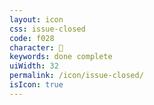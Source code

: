 ```yaml
---
layout: icon
css: issue-closed
code: f028
character: 
keywords: done complete
uiWidth: 32
permalink: /icon/issue-closed/
isIcon: true
---
```

